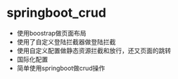 # springboot_crud
* 使用boostrap做页面布局
* 使用了自定义登陆拦截器做登陆拦截
* 使用自定义配置做静态资源拦截和放行，还又页面的跳转
* 国际化配置
* 简单使用springboot做crud操作
